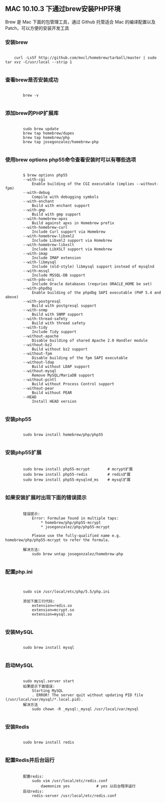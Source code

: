 ## MAC 10.10.3 下通过brew安装PHP环境
  Brew 是 Mac 下面的包管理工具，通过 Github 托管适合 Mac 的编译配置以及 Patch，可以方便的安装开发工具

### 安装brew
<pre>
  <code>
    curl -LsSf http://github.com/mxcl/homebrew/tarball/master | sudo tar xvz -C/usr/local --strip 1  
  </code>
</pre>

### 查看brew是否安装成功
<pre>
	<code>
		brew -v
	</code>
</pre>

### 添加brew的PHP扩展库
<pre>
	<code>
		sudo brew update
		brew tap homebrew/dupes
		brew tap homebrew/php
		brew tap josegonzalez/homebrew-php
	</code>
</pre>

### 使用brew options php55命令查看安装时可以有哪些选项
<pre>
	<code>
		$ brew options php55
		--with-cgi
			Enable building of the CGI executable (implies --without-fpm)
		--with-debug
			Compile with debugging symbols
		--with-enchant
			Build with enchant support
		--with-gmp
			Build with gmp support
		--with-homebrew-apxs
			Build against apxs in Homebrew prefix
		--with-homebrew-curl
			Include Curl support via Homebrew
		--with-homebrew-libxml2
			Include Libxml2 support via Homebrew
		--with-homebrew-libxslt
			Include LibXSLT support via Homebrew
		--with-imap
			Include IMAP extension
		--with-libmysql
			Include (old-style) libmysql support instead of mysqlnd
		--with-mssql
			Include MSSQL-DB support
		--with-pdo-oci
			Include Oracle databases (requries ORACLE_HOME be set)
		--with-phpdbg
			Enable building of the phpdbg SAPI executable (PHP 5.4 and above)
		--with-postgresql
			Build with postgresql support
		--with-snmp
			Build with SNMP support
		--with-thread-safety
			Build with thread safety
		--with-tidy
			Include Tidy support
		--without-apache
			Disable building of shared Apache 2.0 Handler module
		--without-bz2
			Build without bz2 support
		--without-fpm
			Disable building of the fpm SAPI executable
		--without-ldap
			Build without LDAP support
		--without-mysql
			Remove MySQL/MariaDB support
		--without-pcntl
			Build without Process Control support
		--without-pear
			Build without PEAR
		--HEAD
			Install HEAD version
	</code>
</pre>

### 安装php55
<pre>
	<code>
		sudo brew install homebrew/php/php55
	</code>
</pre>

### 安装php55扩展
<pre>
	<code>
		sudo brew install php55-mcrypt        # mcrypt扩展
		sudo brew install php55-redis		  # redis扩展	
		sudo brew install php55-mysqlnd_ms    # mysql扩展
	</code>
</pre>

### 如果安装扩展时出现下面的错误提示
<pre>
	<code>
		错误提示:
			Error: Formulae found in multiple taps:
	 			* homebrew/php/php55-mcrypt
	 			* josegonzalez/php/php55-mcrypt
	 	
			Please use the fully-qualified name e.g. homebrew/php/php55-mcrypt to refer the formula.

		解决方法: 
			sudo brew untap josegonzalez/homebrew-php
	</code>
</pre>

### 配置php.ini
<pre>
	<code>

		sudo vim /usr/local/etc/php/5.5/php.ini

		添加下面三行代码: 
			extension=redis.so
			extension=mcrypt.so
			extension=mysql.so
	</code>
</pre>

### 安装MySQL
<pre>
	<code>
		sudo brew install mysql
	</code>
</pre>

### 启动MySQL
<pre>
	<code>
		sudo mysql.server start
		如果提示下面错误:
			Starting MySQL
	   		. ERROR! The server quit without updating PID file (/usr/local/var/mysql/*.local.pid).
		解决方法
			sudo chown -R _mysql:_mysql /usr/local/var/mysql
	</code>
</pre>

### 安装Redis
<pre>
	<code>
		sudo brew install redis
	</code>
</pre>

### 配置Redis并后台运行
<pre>
	<code>
		配置redis:
			sudo vim /usr/local/etc/redis.conf
				daemonize yes            # yes 以后台程序运行
		启动redis:
			redis-server /usr/local/etc/redis.conf		
	</code>
</pre>

